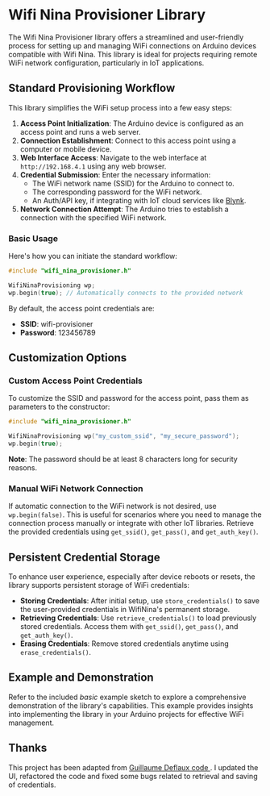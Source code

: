 
# Wifi Nina Provisioner Library

The Wifi Nina Provisioner library offers a streamlined and user-friendly process for setting up and managing WiFi connections on Arduino devices compatible with Wifi Nina. This library is ideal for projects requiring remote WiFi network configuration, particularly in IoT applications.

## Standard Provisioning Workflow

This library simplifies the WiFi setup process into a few easy steps:

1. **Access Point Initialization**: The Arduino device is configured as an access point and runs a web server.
2. **Connection Establishment**: Connect to this access point using a computer or mobile device.
3. **Web Interface Access**: Navigate to the web interface at `http://192.168.4.1` using any web browser.
4. **Credential Submission**: Enter the necessary information:
   - The WiFi network name (SSID) for the Arduino to connect to.
   - The corresponding password for the WiFi network.
   - An Auth/API key, if integrating with IoT cloud services like [Blynk](https://www.blynk.io).
5. **Network Connection Attempt**: The Arduino tries to establish a connection with the specified WiFi network.

### Basic Usage

Here's how you can initiate the standard workflow:

```cpp
#include "wifi_nina_provisioner.h"

WifiNinaProvisioning wp;
wp.begin(true); // Automatically connects to the provided network
```

By default, the access point credentials are:
- **SSID**: wifi-provisioner
- **Password**: 123456789

## Customization Options

### Custom Access Point Credentials

To customize the SSID and password for the access point, pass them as parameters to the constructor:

```cpp
#include "wifi_nina_provisioner.h"

WifiNinaProvisioning wp("my_custom_ssid", "my_secure_password");
wp.begin(true);
```

**Note**: The password should be at least 8 characters long for security reasons.

### Manual WiFi Network Connection

If automatic connection to the WiFi network is not desired, use `wp.begin(false)`. This is useful for scenarios where you need to manage the connection process manually or integrate with other IoT libraries. Retrieve the provided credentials using `get_ssid()`, `get_pass()`, and `get_auth_key()`.

## Persistent Credential Storage

To enhance user experience, especially after device reboots or resets, the library supports persistent storage of WiFi credentials:

- **Storing Credentials**: After initial setup, use `store_credentials()` to save the user-provided credentials in WifiNina's permanent storage.
- **Retrieving Credentials**: Use `retrieve_credentials()` to load previously stored credentials. Access them with `get_ssid()`, `get_pass()`, and `get_auth_key()`.
- **Erasing Credentials**: Remove stored credentials anytime using `erase_credentials()`.

## Example and Demonstration

Refer to the included _basic_ example sketch to explore a comprehensive demonstration of the library's capabilities. This example provides insights into implementing the library in your Arduino projects for effective WiFi management.


## Thanks
This project has been adapted from [Guillaume Deflaux code ]([https://www.blynk.io](https://gitlab.com/gdeflaux/wifi-nina-provisioning)https://gitlab.com/gdeflaux/wifi-nina-provisioning). I updated the UI, refactored the code and fixed some bugs related to retrieval and saving of credentials. 
